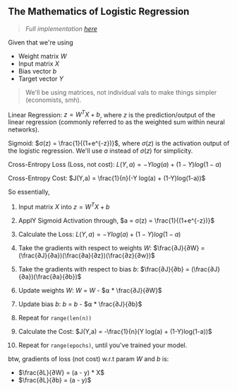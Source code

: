 ## The Mathematics of Logistic Regression

>_Full implementation [here](logreg.py)_

Given that we're using
- Weight matrix $W$
- Input matrix $X$
- Bias vector $b$
- Target vector $Y$

> We'll be using matrices, not individual vals to make things simpler (economists, smh).

Linear Regression: $z = W^TX + b$, where $z$ is the prediction/output of the linear regression (commonly referred to as the weighted sum within neural networks).

Sigmoid: $σ(z) = \frac{1}{(1+e^{-z})}$, where $σ(z)$ is the activation output of the logistic regression. We'll use $a$ instead of $σ(z)$ for simplicity.

Cross-Entropy Loss (Loss, not cost): $L(Y,a)= - Y log(a) + (1-Y)log(1-a)$

Cross-Entropy Cost: $J(Y,a) = \frac{1}{n}(-Y log(a) + (1-Y)log(1-a))$

So essentially,

1. Input matrix $X$ into $z = W^TX + b$

2. ApplY Sigmoid Activation through, $a = σ(z) = \frac{1}{(1+e^{-z})}$

3. Calculate the Loss: $L(Y,a) = -Y log(a) + (1-Y)log(1-a)$

4. Take the gradients with respect to weights $W$: $\frac{∂J}{∂W} = (\frac{∂J}{∂a})(\frac{∂a}{∂z})(\frac{∂z}{∂w})$

5. Take the gradients with respect to bias $b$: $\frac{∂J}{∂b} = (\frac{∂J}{∂a})(\frac{∂a}{∂b})$

6. Update weights $W$: $W$ = $W$ - $⍺ * \frac{∂J}{∂W}$

7. Update bias $b$: $b$ = $b$ - $⍺ * \frac{∂J}{∂b}$

8. Repeat for `range(len(n))`

9. Calculate the Cost: $J(Y,a) = -\frac{1}{n}(Y log(a) + (1-Y)log(1-a))$

10. Repeat for `range(epochs)`, until you've trained your model.

btw, gradients of loss (not cost) w.r.t param $W$ and $b$ is:

- $\frac{∂L}{∂W} = (a - y) * X$
- $\frac{∂L}{∂b} = (a - y)$